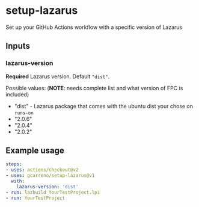 # setup-lazarus

Set up your GitHub Actions workflow with a specific version of Lazarus

## Inputs

### lazarus-version

**Required** Lazarus version. Default `"dist"`.

Possible values: (**NOTE**: needs complete list and what version of FPC is included)

* "dist" - Lazarus package that comes with the ubuntu dist your chose on `runs-on`
* "2.0.6"
* "2.0.4"
* "2.0.2"


## Example usage

```yaml
steps:
- uses: actions/checkout@v2
- uses: gcarreno/setup-lazarus@v1
  with:
    lazarus-version: 'dist'
- run: lazbuild YourTestProject.lpi
- run: YourTestProject
```
